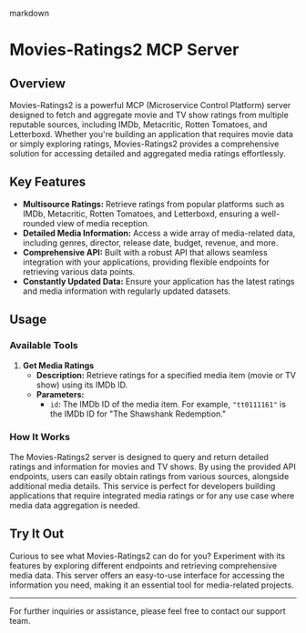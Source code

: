 markdown
# Movies-Ratings2 MCP Server

## Overview

Movies-Ratings2 is a powerful MCP (Microservice Control Platform) server designed to fetch and aggregate movie and TV show ratings from multiple reputable sources, including IMDb, Metacritic, Rotten Tomatoes, and Letterboxd. Whether you're building an application that requires movie data or simply exploring ratings, Movies-Ratings2 provides a comprehensive solution for accessing detailed and aggregated media ratings effortlessly.

## Key Features

- **Multisource Ratings:** Retrieve ratings from popular platforms such as IMDb, Metacritic, Rotten Tomatoes, and Letterboxd, ensuring a well-rounded view of media reception.
- **Detailed Media Information:** Access a wide array of media-related data, including genres, director, release date, budget, revenue, and more.
- **Comprehensive API:** Built with a robust API that allows seamless integration with your applications, providing flexible endpoints for retrieving various data points.
- **Constantly Updated Data:** Ensure your application has the latest ratings and media information with regularly updated datasets.

## Usage

### Available Tools

1. **Get Media Ratings**
   - **Description:** Retrieve ratings for a specified media item (movie or TV show) using its IMDb ID.
   - **Parameters:**
     - `id`: The IMDb ID of the media item. For example, `"tt0111161"` is the IMDb ID for "The Shawshank Redemption."

### How It Works

The Movies-Ratings2 server is designed to query and return detailed ratings and information for movies and TV shows. By using the provided API endpoints, users can easily obtain ratings from various sources, alongside additional media details. This service is perfect for developers building applications that require integrated media ratings or for any use case where media data aggregation is needed.

## Try It Out

Curious to see what Movies-Ratings2 can do for you? Experiment with its features by exploring different endpoints and retrieving comprehensive media data. This server offers an easy-to-use interface for accessing the information you need, making it an essential tool for media-related projects.

---

For further inquiries or assistance, please feel free to contact our support team.